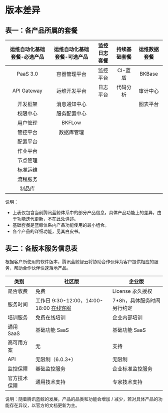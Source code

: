 # 版本差异

## 表一：各产品所属的套餐
			
|运维自动化基础套餐-必选产品|运维自动化基础套餐-可选产品|监控日志套餐|持续基础套餐|运维数据套餐|
|:-:|:-:|:-:|:-:|:-:|
|PaaS 3.0|容器管理平台|监控平台|CI-蓝盾|BKBase|
|API Gateway|运维开发平台|日志平台|代码分析|审计中心|
|开发框架|消息通知中心|||图表平台|
|权限中心|服务配置中心||||
|用户管理|BKFLow||||
|管控平台|数据库管理||||
|配置平台|||||
|作业平台|||||
|节点管理|||||
|标准运维|||||
|流程服务|||||
|制品库|||||

说明：
- 上表仅包含当前腾讯蓝鲸体系中的部分产品信息，具体产品功能上的差异，由于功能迭代更新，不在此处详述。
- 基础套餐是蓝鲸体系内产品功能使用的最小组合。
- 各个产品的详细功能，见其白皮书。



## 表二：各版本服务信息表

根据客户所使用的软件版本，腾讯蓝鲸智云将协助合作伙伴为客户提供相应的服务，帮助合作伙伴快速落地产品。

| 类别         | 社区版  | 企业版 | 
| ------------ | ---------- | ---------- | 
| 是否收费     | 免费    | License 永久授权 | 
| 服务时间     | 工作日 9:30-12:00，14:00-18:00 [在线客服](http://wpa.b.qq.com/cgi/wpa.php?ln=1&key=XzgwMDgwMjAwMV80NDMwOTZfODAwODAyMDAxXzJf) | 7*8h，具体服务时间另行约定 | 
| 培训服务     | 免费在线培训  | 企业内部培训     | 
| 通用 SaaS    | 基础功能 SaaS     | 基础功能 SaaS  |
| 高可用方案   | 无      | 支持             | 支持  |
| API          | 无限制（6.0.3+）   | 无限制  | 
| 监控保障     | 基础监控服务 | 企业标准监控服务 | 
| 官方技术保障 | 通用技术支持   | 专家技术支持     | 

说明：随着腾讯蓝鲸的发展，产品的品类和功能会增加 / 减少，若对具体产品的功能存在异议，以官方的文档更新为主。
